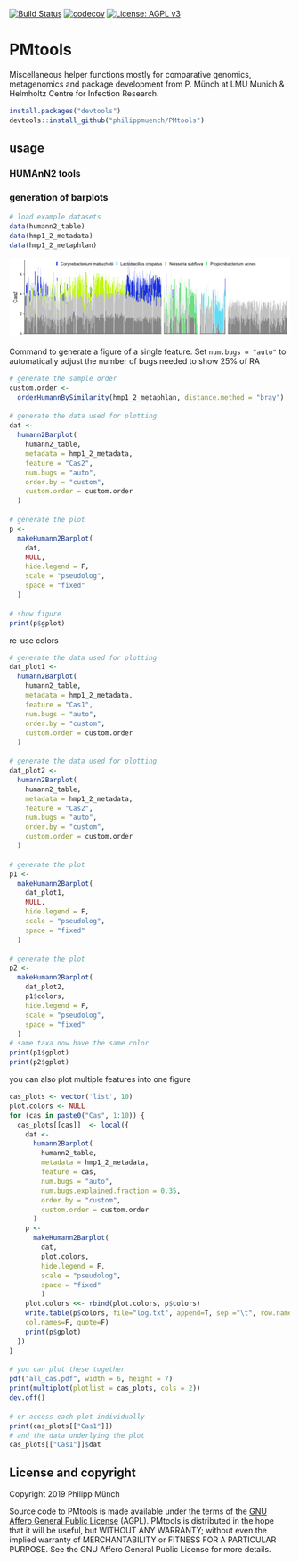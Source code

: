 [![Build Status](https://travis-ci.org/philippmuench/PMtools.svg?branch=master)](https://travis-ci.org/philippmuench/PMtools)
[![codecov](https://codecov.io/gh/philippmuench/PMtools/branch/master/graph/badge.svg)](https://codecov.io/gh/philippmuench/PMtools)
[![License: AGPL v3](https://img.shields.io/badge/License-AGPL%20v3-blue.svg)](https://www.gnu.org/licenses/agpl-3.0)

# PMtools

Miscellaneous helper functions mostly for comparative genomics, metagenomics and package development from P. Münch at LMU Munich & Helmholtz Centre for Infection Research.

```r
install.packages("devtools")
devtools::install_github("philippmuench/PMtools")
```

## usage

### HUMAnN2 tools

### generation of barplots

``` r
# load example datasets
data(humann2_table)
data(hmp1_2_metadata)
data(hmp1_2_metaphlan)
```

![](man/figures/README-example-1.png)

Command to generate a figure of a single feature. Set `num.bugs = "auto"` to automatically adjust the number of bugs needed to show 25% of RA

``` r
# generate the sample order
custom.order <-
  orderHumannBySimilarity(hmp1_2_metaphlan, distance.method = "bray")

# generate the data used for plotting
dat <-
  humann2Barplot(
    humann2_table,
    metadata = hmp1_2_metadata,
    feature = "Cas2",
    num.bugs = "auto",
    order.by = "custom",
    custom.order = custom.order
  )
  
# generate the plot
p <-
  makeHumann2Barplot(
    dat,
    NULL,
    hide.legend = F,
    scale = "pseudolog",
    space = "fixed"
  )

# show figure
print(p$gplot)
```

re-use colors

``` r
# generate the data used for plotting
dat_plot1 <-
  humann2Barplot(
    humann2_table,
    metadata = hmp1_2_metadata,
    feature = "Cas1",
    num.bugs = "auto",
    order.by = "custom",
    custom.order = custom.order
  )
  
# generate the data used for plotting
dat_plot2 <-
  humann2Barplot(
    humann2_table,
    metadata = hmp1_2_metadata,
    feature = "Cas2",
    num.bugs = "auto",
    order.by = "custom",
    custom.order = custom.order
  )
  
# generate the plot
p1 <-
  makeHumann2Barplot(
    dat_plot1,
    NULL,
    hide.legend = F,
    scale = "pseudolog",
    space = "fixed"
  )

# generate the plot
p2 <-
  makeHumann2Barplot(
    dat_plot2,
    p1$colors,
    hide.legend = F,
    scale = "pseudolog",
    space = "fixed"
  )
# same taxa now have the same color
print(p1$gplot)
print(p2$gplot)
```

you can also plot multiple features into one figure

``` r
cas_plots <- vector('list', 10)
plot.colors <- NULL
for (cas in paste0("Cas", 1:10)) {
  cas_plots[[cas]]  <- local({
    dat <-
      humann2Barplot(
        humann2_table,
        metadata = hmp1_2_metadata,
        feature = cas,
        num.bugs = "auto",
        num.bugs.explained.fraction = 0.35,
        order.by = "custom",
        custom.order = custom.order
      )
    p <-
      makeHumann2Barplot(
        dat,
        plot.colors,
        hide.legend = F,
        scale = "pseudolog",
        space = "fixed"
        )
    plot.colors <<- rbind(plot.colors, p$colors)
    write.table(p$colors, file="log.txt", append=T, sep ="\t", row.names=F,
    col.names=F, quote=F)
    print(p$gplot)
  })
}

# you can plot these together
pdf("all_cas.pdf", width = 6, height = 7)
print(multiplot(plotlist = cas_plots, cols = 2))
dev.off()

# or access each plot individually 
print(cas_plots[["Cas1"]])
# and the data underlying the plot
cas_plots[["Cas1"]]$dat
```


## License and copyright
Copyright 2019 Philipp Münch

Source code to PMtools is made available under the terms of the [GNU Affero General Public License](LICENSE.txt) (AGPL). PMtools is distributed in the hope that it will be useful, but WITHOUT ANY WARRANTY; without even the implied warranty of MERCHANTABILITY or FITNESS FOR A PARTICULAR PURPOSE. See the GNU Affero General Public License for more details.

